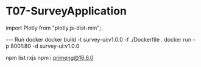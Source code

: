 # T07-SurveyApplication

import Plotly from "plotly.js-dist-min";

--- Run docker
docker build -t survey-ui:v1.0.0 -f ./Dockerfile .
docker run -p 8001:80 -d survey-ui:v1.0.0

npm list rxjs
npm i primeng@16.6.0